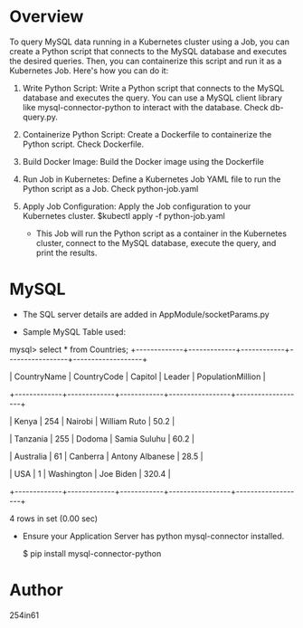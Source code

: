 Overview
========
To query MySQL data running in a Kubernetes cluster using a Job, you can create a Python script that connects to the MySQL database and executes the desired queries. Then, you can containerize this script and run it as a Kubernetes Job. Here's how you can do it:

1. Write Python Script: Write a Python script that connects to the MySQL database and executes the query. You can use a MySQL client library like mysql-connector-python to interact with the database. Check db-query.py.

2. Containerize Python Script: Create a Dockerfile to containerize the Python script. Check Dockerfile.

3. Build Docker Image: Build the Docker image using the Dockerfile

4. Run Job in Kubernetes: Define a Kubernetes Job YAML file to run the Python script as a Job. Check python-job.yaml

5. Apply Job Configuration: Apply the Job configuration to your Kubernetes cluster.
   $kubectl apply -f python-job.yaml
   
   - This Job will run the Python script as a container in the Kubernetes cluster, connect to the MySQL database, execute the query, and print the results.




MySQL
=====
- The SQL server details are added in AppModule/socketParams.py

- Sample MySQL Table used:

mysql> select * from Countries;
+-------------+-------------+------------+-----------------+-------------------+

| CountryName | CountryCode | Capitol    | Leader          | PopulationMillion |

+-------------+-------------+------------+-----------------+-------------------+

| Kenya       |         254 | Nairobi    | William Ruto    |              50.2 |

| Tanzania    |         255 | Dodoma     | Samia Suluhu    |              60.2 |

| Australia   |          61 | Canberra   | Antony Albanese |              28.5 |

| USA         |           1 | Washington | Joe Biden       |             320.4 |

+-------------+-------------+------------+-----------------+-------------------+

4 rows in set (0.00 sec)

- Ensure your Application Server has python mysql-connector installed.

  $ pip install mysql-connector-python



Author
======
254in61